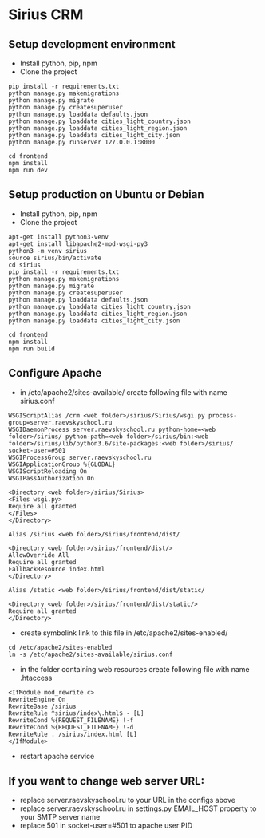 # Sirius CRM

Setup development environment
---

 - Install python, pip, npm
 - Clone the project

```
pip install -r requirements.txt 
python manage.py makemigrations
python manage.py migrate
python manage.py createsuperuser
python manage.py loaddata defaults.json
python manage.py loaddata cities_light_country.json
python manage.py loaddata cities_light_region.json
python manage.py loaddata cities_light_city.json
python manage.py runserver 127.0.0.1:8000

cd frontend
npm install
npm run dev
```

Setup production on Ubuntu or Debian
---
 - Install python, pip, npm
 - Clone the project
 ```
apt-get install python3-venv
apt-get install libapache2-mod-wsgi-py3
python3 -m venv sirius
source sirius/bin/activate
cd sirius
pip install -r requirements.txt 
python manage.py makemigrations
python manage.py migrate
python manage.py createsuperuser
python manage.py loaddata defaults.json
python manage.py loaddata cities_light_country.json
python manage.py loaddata cities_light_region.json
python manage.py loaddata cities_light_city.json

cd frontend
npm install
npm run build
```

Configure Apache
---

 - in /etc/apache2/sites-available/ create following file with name sirius.conf
```
WSGIScriptAlias /crm <web folder>/sirius/Sirius/wsgi.py process-group=server.raevskyschool.ru
WSGIDaemonProcess server.raevskyschool.ru python-home=<web folder>/sirius/ python-path=<web folder>/sirius/bin:<web folder>/sirius/lib/python3.6/site-packages:<web folder>/sirius/ socket-user=#501
WSGIProcessGroup server.raevskyschool.ru
WSGIApplicationGroup %{GLOBAL}
WSGIScriptReloading On
WSGIPassAuthorization On

<Directory <web folder>/sirius/Sirius>
<Files wsgi.py>
Require all granted
</Files>
</Directory>

Alias /sirius <web folder>/sirius/frontend/dist/

<Directory <web folder>/sirius/frontend/dist/>
AllowOverride All
Require all granted
FallbackResource index.html
</Directory>

Alias /static <web folder>/sirius/frontend/dist/static/

<Directory <web folder>/sirius/frontend/dist/static/>
Require all granted
</Directory>
```
 - create symbolink link to this file in /etc/apache2/sites-enabled/
 ```
 cd /etc/apache2/sites-enabled
 ln -s /etc/apache2/sites-available/sirius.conf
 ```
 
  - in the folder containing web resources create following file with name .htaccess
  ```
<IfModule mod_rewrite.c>
  RewriteEngine On
  RewriteBase /sirius
  RewriteRule ^sirius/index\.html$ - [L]
  RewriteCond %{REQUEST_FILENAME} !-f
  RewriteCond %{REQUEST_FILENAME} !-d
  RewriteRule . /sirius/index.html [L]
</IfModule>
 ``` 
  - restart apache service
  
If you want to change web server URL:
---
 - replace server.raevskyschool.ru to your URL in the configs above
 - replace server.raevskyschool.ru in settings.py EMAIL_HOST property to your SMTP server name
 - replace 501 in socket-user=#501 to apache user PID 